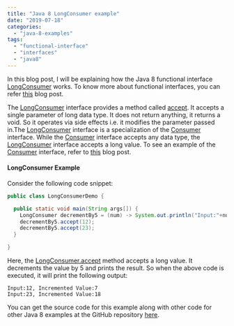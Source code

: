 ```yaml
---
title: "Java 8 LongConsumer example"
date: "2019-07-18"
categories: 
  - "java-8-examples"
tags: 
  - "functional-interface"
  - "interfaces"
  - "java8"
---
```


In this blog post, I will be explaining how the Java 8 functional interface [LongConsumer](https://docs.oracle.com/javase/8/docs/api/java/util/function/LongConsumer.html) works. To know more about functional interfaces, you can refer [this](https://reshmabidikar.github.io/2019/03/java-8-functional-interface.html) blog post.

The [LongConsumer](https://docs.oracle.com/javase/8/docs/api/java/util/function/LongConsumer.html) interface provides a method called [accept](https://docs.oracle.com/javase/8/docs/api/java/util/function/LongConsumer.html#accept-long-). It accepts a single parameter of long data type. It does not return anything, it returns a void. So it operates via side effects i.e. it modifies the parameter passed in.The [LongConsumer](https://docs.oracle.com/javase/8/docs/api/java/util/function/LongConsumer.html) interface is a specialization of the [Consumer](https://docs.oracle.com/javase/8/docs/api/java/util/function/Consumer.html) interface. While the [Consumer](https://docs.oracle.com/javase/8/docs/api/java/util/function/Consumer.html) interface accepts any data type, the [LongConsumer](https://docs.oracle.com/javase/8/docs/api/java/util/function/LongConsumer.html) interface accepts a long value. To see an example of the [Consumer](https://docs.oracle.com/javase/8/docs/api/java/util/function/Consumer.html) interface, refer to [this](https://reshmabidikar.github.io/2019/03/java-8-consumer-interface-example.html) blog post.

#### LongConsumer Example

Consider the following code snippet:

```java
public class LongConsumerDemo {

  public static void main(String args[]) {
    LongConsumer decrementBy5 = (num) -> System.out.println("Input:"+num+", Incremented Value:"+(num-5));
    decrementBy5.accept(12);
    decrementBy5.accept(23);
  }

}

```

Here, the [LongConsumer.accept](https://docs.oracle.com/javase/8/docs/api/java/util/function/LongConsumer.html#accept-long-) method accepts a long value. It decrements the value by 5 and prints the result. So when the above code is executed, it will print the following output:

```
Input:12, Incremented Value:7
Input:23, Incremented Value:18
```

You can get the source code for this example along with other code for other Java 8 examples at the GitHub repository [here](https://github.com/reshmabidikar/Java8Demo).
